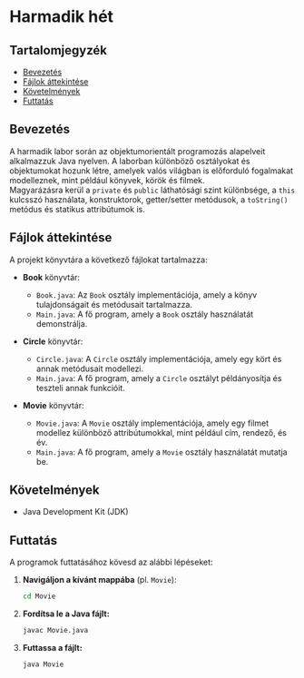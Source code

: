 # Harmadik hét

## Tartalomjegyzék
- [Bevezetés](#bevezetés)
- [Fájlok áttekintése](#fájlok-áttekintése)
- [Követelmények](#követelmények)
- [Futtatás](#futtatás)

## Bevezetés
A harmadik labor során az objektumorientált programozás alapelveit alkalmazzuk Java nyelven. A laborban különböző osztályokat és objektumokat hozunk létre, amelyek valós világban is előforduló fogalmakat modelleznek, mint például könyvek, körök és filmek.  
Magyarázásra kerül a `private` és `public` láthatósági szint különbsége, a `this` kulcsszó használata, konstruktorok, getter/setter metódusok, a `toString()` metódus és statikus attribútumok is.


## Fájlok áttekintése
A projekt könyvtára a következő fájlokat tartalmazza:

- **Book** könyvtár:
  - `Book.java`: Az `Book` osztály implementációja, amely a könyv tulajdonságait és metódusait tartalmazza.
  - `Main.java`: A fő program, amely a `Book` osztály használatát demonstrálja.

- **Circle** könyvtár:
  - `Circle.java`: A `Circle` osztály implementációja, amely egy kört és annak metódusait modellezi.
  - `Main.java`: A fő program, amely a `Circle` osztályt példányosítja és teszteli annak funkcióit.

- **Movie** könyvtár:
  - `Movie.java`: A `Movie` osztály implementációja, amely egy filmet modellez különböző attribútumokkal, mint például cím, rendező, és év.
  - `Main.java`: A fő program, amely a `Movie` osztály használatát mutatja be.

## Követelmények
- Java Development Kit (JDK)

## Futtatás
A programok futtatásához kövesd az alábbi lépéseket:

1. **Navigáljon a kívánt mappába** (pl. `Movie`):
   ```bash
   cd Movie
2. **Fordítsa le a Java fájlt:**
    ```bash
    javac Movie.java
3. **Futtassa a fájlt:**
    ```bash
    java Movie

